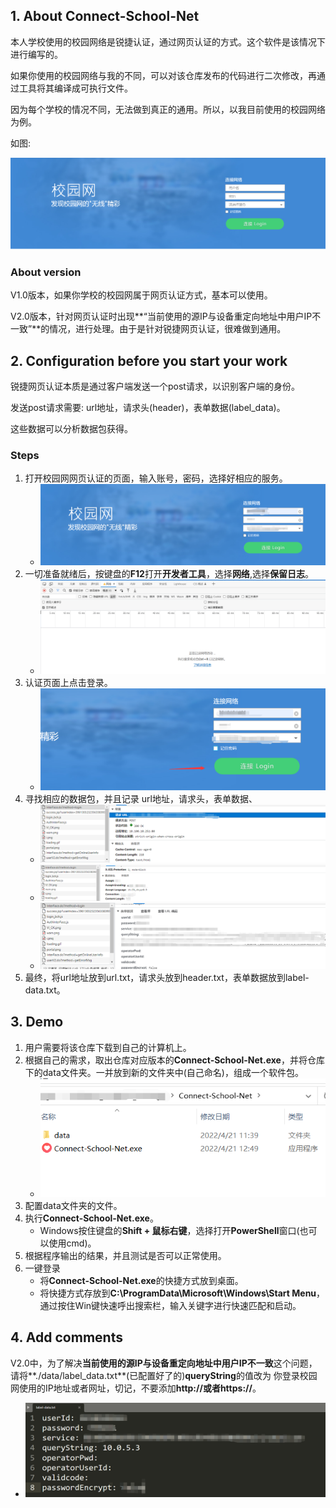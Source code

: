 ## 1. About Connect-School-Net

本人学校使用的校园网络是锐捷认证，通过网页认证的方式。这个软件是该情况下进行编写的。

如果你使用的校园网络与我的不同，可以对该仓库发布的代码进行二次修改，再通过工具将其编译成可执行文件。

因为每个学校的情况不同，无法做到真正的通用。所以，以我目前使用的校园网络为例。

如图:

![image-20220421184113051](images/image-20220421184113051.png)

### About  version

V1.0版本，如果你学校的校园网属于网页认证方式，基本可以使用。

V2.0版本，针对网页认证时出现**“当前使用的源IP与设备重定向地址中用户IP不一致”**的情况，进行处理。由于是针对锐捷网页认证，很难做到通用。

## 2. Configuration before you start your work

锐捷网页认证本质是通过客户端发送一个post请求，以识别客户端的身份。

发送post请求需要: url地址，请求头(header)，表单数据(label_data)。

这些数据可以分析数据包获得。

### Steps

1. 打开校园网网页认证的页面，输入账号，密码，选择好相应的服务。
   - ![image-20220421184906551](images/image-20220421184906551.png)
2. 一切准备就绪后，按键盘的**F12**打开**开发者工具**，选择**网络**,选择**保留日志**。
   - ![image-20220421184940375](images/image-20220421184940375.png)
3. 认证页面上点击登录。
   - ![image-20220421185034868](images/image-20220421185034868.png)
4. 寻找相应的数据包，并且记录 url地址，请求头，表单数据、
   - ![image-20220421185244699](images/image-20220421185244699.png)
   - ![image-20220421185318660](images/image-20220421185318660.png)
   - ![image-20220421185402883](images/image-20220421185402883.png)
5. 最终，将url地址放到url.txt，请求头放到header.txt，表单数据放到label-data.txt。

## 3. Demo

1. 用户需要将该仓库下载到自己的计算机上。
2. 根据自己的需求，取出仓库对应版本的**Connect-School-Net.exe**，并将仓库下的data文件夹。一并放到新的文件夹中(自己命名)，组成一个软件包。
   - ![image-20220421185519114](images/image-20220421185519114.png)
3. 配置data文件夹的文件。
4. 执行**Connect-School-Net.exe**。
   - Windows按住键盘的**Shift + 鼠标右键**，选择打开**PowerShell**窗口(也可以使用cmd)。
5. 根据程序输出的结果，并且测试是否可以正常使用。
6. 一键登录
   - 将**Connect-School-Net.exe**的快捷方式放到桌面。
   - 将快捷方式存放到**C:\ProgramData\Microsoft\Windows\Start Menu**，通过按住Win键快速呼出搜索栏，输入关键字进行快速匹配和启动。

## 4. Add comments

V2.0中，为了解决**当前使用的源IP与设备重定向地址中用户IP不一致**这个问题，请将**./data/label_data.txt**(已配置好了的)**queryString**的值改为 你登录校园网使用的IP地址或者网址，切记，不要添加**http://或者https://**。

- ![image-20220421190217464](images/image-20220421190217464.png)